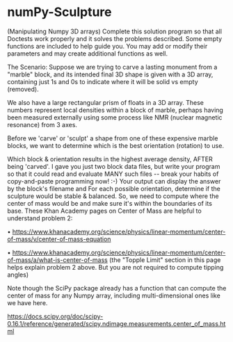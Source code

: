 # numPy-Sculpture
(Manipulating Numpy 3D arrays)
Complete this solution program so that all Doctests work properly and it solves the problems described. Some empty functions are included to help guide you. You may add or modify their parameters and may create additional functions as well.

The Scenario:
Suppose we are trying to carve a lasting monument from a "marble" block, and its intended final 3D shape is given with a 3D array, containing just 1s and 0s to indicate where it will be solid vs empty (removed).

We also have a large rectangular prism of floats in a 3D array. These numbers represent local densities within a block of marble, perhaps having been measured externally using some process like NMR (nuclear magnetic resonance) from 3 axes.

Before we 'carve' or 'sculpt' a shape from one of these expensive marble blocks, we want to determine which is the best orientation (rotation) to use.

Which block & orientation results in the highest average density, AFTER being 'carved'. I gave you just two block data files, but write your program so that it could read and evaluate MANY such files -- break your habits of copy-and-paste programming now! :-) Your output can display the answer by the block's filename and
For each possible orientation, determine if the sculpture would be stable & balanced. So, we need to compute where the center of mass would be and make sure it's within the boundaries of its base.
These Khan Academy pages on Center of Mass are helpful to understand problem 2:

• https://www.khanacademy.org/science/physics/linear-momentum/center-of-mass/v/center-of-mass-equation

• https://www.khanacademy.org/science/physics/linear-momentum/center-of-mass/a/what-is-center-of-mass (the "Topple Limit" section in this page helps explain problem 2 above. But you are not required to compute tipping angles)

Note though the SciPy package already has a function that can compute the center of mass for any Numpy array, including multi-dimensional ones like we have here.

https://docs.scipy.org/doc/scipy-0.16.1/reference/generated/scipy.ndimage.measurements.center_of_mass.html

